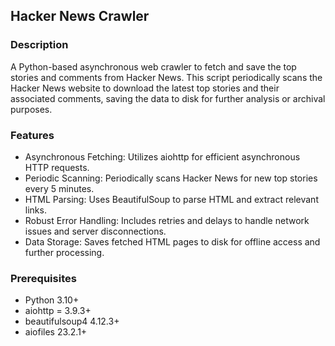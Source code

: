 ## Hacker News Crawler

### Description

A Python-based asynchronous web crawler to fetch and save the top stories and comments from Hacker News. This script periodically scans the Hacker News website to download the latest top stories and their associated comments, saving the data to disk for further analysis or archival purposes.

### Features
- Asynchronous Fetching: Utilizes aiohttp for efficient asynchronous HTTP requests.
- Periodic Scanning: Periodically scans Hacker News for new top stories every 5 minutes.
- HTML Parsing: Uses BeautifulSoup to parse HTML and extract relevant links.
- Robust Error Handling: Includes retries and delays to handle network issues and server disconnections.
- Data Storage: Saves fetched HTML pages to disk for offline access and further processing.

### Prerequisites

- Python 3.10+
- aiohttp = 3.9.3+
- beautifulsoup4 4.12.3+
- aiofiles 23.2.1+